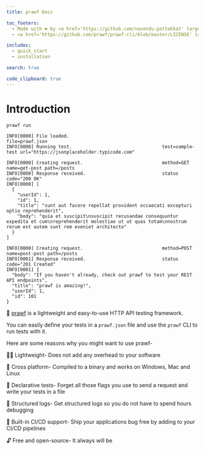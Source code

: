 ```yaml
---
title: prawf Docs

toc_footers:
  - Made with ❤️ by <a href='https://github.com/navendu-pottekkat' target="_blank">Navendu Pottekkat</a>
  - <a href='https://github.com/prawf/prawf-cli/blob/master/LICENSE' target="_blank">GNU General Public License v3.0</a>

includes:
  - quick_start
  - installation

search: true

code_clipboard: true
---
```


# Introduction

```shell
prawf run

INFO[0000] File loaded.                                  file=prawf.json
INFO[0000] Running test.                                 test=sample-test url="https://jsonplaceholder.typicode.com"

INFO[0000] Creating request.                             method=GET name=get-post path=/posts
INFO[0000] Response received.                            status code="200 OK"
INFO[0000] [
  {
    "userId": 1,
    "id": 1,
    "title": "sunt aut facere repellat provident occaecati excepturi optio reprehenderit",
    "body": "quia et suscipit\nsuscipit recusandae consequuntur expedita et cum\nreprehenderit molestiae ut ut quas totam\nnostrum rerum est autem sunt rem eveniet architecto"
  }
] 

INFO[0000] Creating request.                             method=POST name=post-post path=/posts
INFO[0001] Response received.                            status code="201 Created"
INFO[0001] {
  "body": "If you haven't already, check out prawf to test your REST API endpoints",
  "title": "prawf is amazing!",
  "userId": 1,
  "id": 101
} 
```

🧪 <a href="https://github.com/prawf/prawf-cli">prawf</a> is a lightweight and easy-to-use HTTP API testing framework.

You can easily define your tests in a `prawf.json` file and use the `prawf` CLI to run tests with it.

Here are some reasons why you might want to use prawf-

🏋️‍♂️ Lightweight- Does not add any overhead to your software

🧰 Cross platform- Compiled to a binary and works on Windows, Mac and Linux
 
📝 Declarative tests- Forget all those flags you use to send a request and write your tests in a file

🧱 Structured logs- Get structured logs so you do not have to spend hours debugging

🚰 Built-in CI/CD support- Ship your applications bug free by adding to your CI/CD pipelines

🔓 Free and open-source- It always will be